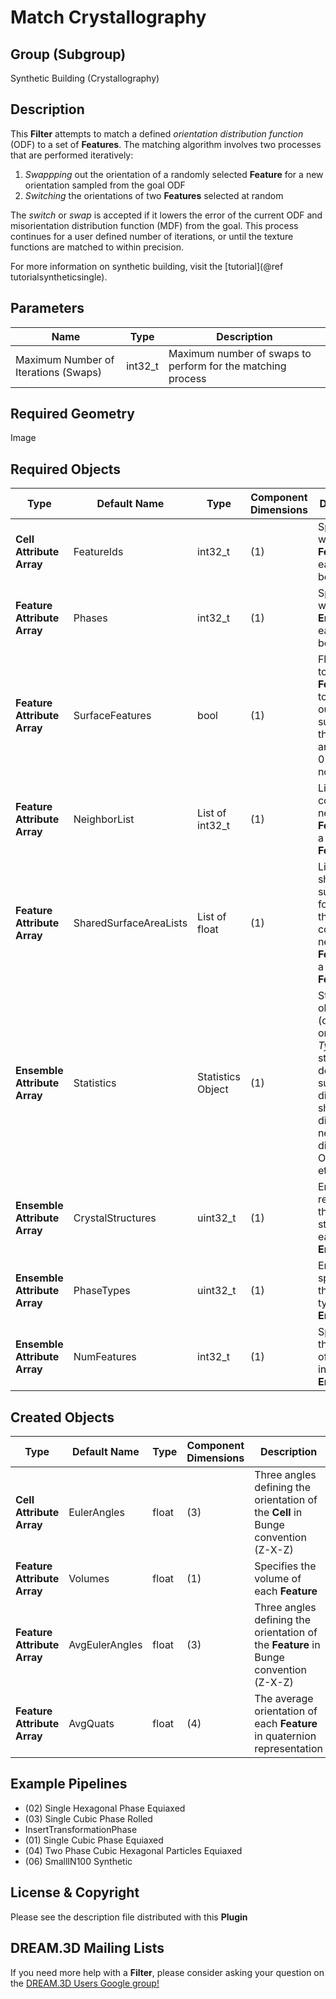 Match Crystallography 
=============

## Group (Subgroup) ##

Synthetic Building (Crystallography)

## Description ##

This **Filter** attempts to match a defined _orientation distribution function_ (ODF) to a set of **Features**. The matching algorithm involves two processes that are performed iteratively:

1. _Swappping_ out the orientation of a randomly selected **Feature** for a new orientation sampled from the goal ODF
2. _Switching_ the orientations of two **Features** selected at random 

The _switch_ or _swap_ is accepted if it lowers the error of the current ODF and misorientation distribution function (MDF) from the goal. This process continues for a user defined number of iterations, or until the texture functions are matched to within precision.

For more information on synthetic building, visit the [tutorial](@ref tutorialsyntheticsingle).  

## Parameters ##

| Name | Type | Description |
|------|------| ----------- |
| Maximum Number of Iterations (Swaps) | int32_t | Maximum number of swaps to perform for the matching process |

## Required Geometry ##

Image

## Required Objects ##

| Type | Default Name | Type | Component Dimensions | Description |
|------|--------------|------|----------------------|-------------|
| **Cell Attribute Array** | FeatureIds | int32_t | (1) | Specifies to which **Feature** each **Cell** belongs |
| **Feature Attribute Array** | Phases | int32_t | (1) |  Specifies to which **Ensemble** each **Cell** belongs |
| **Feature Attribute Array** | SurfaceFeatures | bool | (1) | Flag equal to 1 if the **Feature** touches an outer surface of the sample and equal to 0 if it does not |
| **Feature Attribute Array** | NeighborList | List of int32_t | (1) | List of the contiguous neighboring **Features** for a given **Feature** |
| **Feature Attribute Array** | SharedSurfaceAreaLists | List of float | (1) | List of the shared surface area for each of the contiguous neighboring **Features** for a given **Feature** |
| **Ensemble Attribute Array** | Statistics | Statistics Object | (1) | Statistics objects (depending on *Phase Type*) that store fits to descriptors such as size distribution, shape distribution, neighbor distribution, ODF, MDF, etc. |
| **Ensemble Attribute Array** | CrystalStructures | uint32_t | (1) | Enumeration representing the crystal structure for each **Ensemble** |
| **Ensemble Attribute Array** | PhaseTypes | uint32_t | (1) | Enumeration specifying the phase type of each **Ensemble** |
| **Ensemble Attribute Array** | NumFeatures | int32_t | (1) | Specifies the number of **Features** in each **Ensemble** |

## Created Objects ##

| Type | Default Name | Type | Component Dimensions | Description |
|------|--------------|------|----------------------|-------------|
| **Cell Attribute Array** | EulerAngles | float | (3) | Three angles defining the orientation of the **Cell** in Bunge convention (Z-X-Z) |
| **Feature Attribute Array** | Volumes | float | (1) | Specifies the volume of each **Feature** |
| **Feature Attribute Array** | AvgEulerAngles | float | (3) | Three angles defining the orientation of the **Feature** in Bunge convention (Z-X-Z) |
| **Feature Attribute Array** | AvgQuats | float | (4) | The average orientation of each **Feature** in quaternion representation |

## Example Pipelines ##

+ (02) Single Hexagonal Phase Equiaxed
+ (03) Single Cubic Phase Rolled
+ InsertTransformationPhase
+ (01) Single Cubic Phase Equiaxed
+ (04) Two Phase Cubic Hexagonal Particles Equiaxed
+ (06) SmallIN100 Synthetic

## License & Copyright ##

Please see the description file distributed with this **Plugin**

## DREAM.3D Mailing Lists ##

If you need more help with a **Filter**, please consider asking your question on the [DREAM.3D Users Google group!](https://groups.google.com/forum/?hl=en#!forum/dream3d-users)


